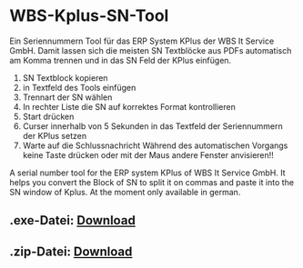 # WBS-Kplus-SN-Tool
Ein Seriennummern Tool für das ERP System KPlus der WBS It Service GmbH. 
Damit lassen sich die meisten SN Textblöcke aus PDFs automatisch am Komma trennen und in das SN Feld der KPlus einfügen.

1. SN Textblock kopieren
2. in Textfeld des Tools einfügen
3. Trennart der SN wählen
4. In rechter Liste die SN auf korrektes Format kontrollieren
5. Start drücken
6. Curser innerhalb von 5 Sekunden in das Textfeld der Seriennummern der KPlus setzen
7. Warte auf die Schlussnachricht
Während des automatischen Vorgangs keine Taste drücken oder mit der Maus andere Fenster anvisieren!!

A serial number tool for the ERP system KPlus of WBS It Service GmbH. It helps you convert the Block of SN to split it on commas and paste it into the SN window of Kplus.
At the moment only available in german.
<h2>.exe-Datei: <a target="_blank" href="https://github.com/Exafit/WBS-Kplus-SN-Tool/blob/main/WBS_Kplus_SN/bin/Release/WBS_Kplus_SN.exe?raw=true">Download</a></h2>
<h2>.zip-Datei: <a target="_blank" href="https://github.com/Exafit/WBS-Kplus-SN-Tool/raw/main/WBS_Kplus_SN.exe.zip?raw=true">Download</a></h2>


